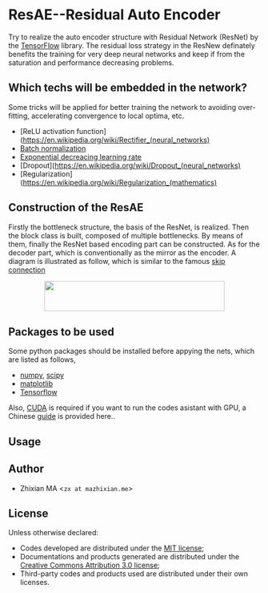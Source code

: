 # ResAE--Residual Auto Encoder
Try to realize the auto encoder structure with Residual Network (ResNet) by the [TensorFlow](https://www.tensorflow.org) library. The residual loss strategy in the ResNew definately benefits the training for very deep neural networks and keep if from the saturation and performance decreasing problems.

## Which techs will be embedded in the network?
Some tricks will be applied for better training the network to avoiding over-fitting, accelerating convergence to local optima, etc. 
- [ReLU activation function](https://en.wikipedia.org/wiki/Rectifier_(neural_networks)
- [Batch normalization](http://blog.mazhixian.me/2018/01/23/batch-normalization-with-tensorflow/)
- [Exponential decreacing learning rate](http://blog.mazhixian.me/2018/01/19/adjustable-learning-rate-for-deep-learning-by-tensorflow/)
- [Dropout](https://en.wikipedia.org/wiki/Dropout_(neural_networks)
- [Regularization](https://en.wikipedia.org/wiki/Regularization_(mathematics)

## Construction of the ResAE
Firstly the bottleneck structure, the basis of the ResNet, is realized. Then the block class is built, composed of multiple bottlenecks. By means of them, finally the ResNet based encoding part can be constructed. As for the decoder part, which is conventionally as the mirror as the encoder. A diagram is illustrated as follow, which is similar to the famous [skip connection](https://arxiv.org/abs/1606.08921)

<center>
<img src="https://github.com/myinxd/res_ae/blob/master/images/fig_diagram.png?raw=true" height=60 width=360>
</center>


## Packages to be used
Some python packages should be installed before appying the nets, which are listed as follows,
- [numpy](http://www.numpy.org/), [scipy](https://www.scipy.org/)
- [matplotlib](http://www.matplotlib.org)
- [Tensorflow](http://www.tensorflow.org)

Also, [CUDA](http://develop.nvidia.org/cuda) is required if you want to run the codes asistant with GPU, a Chinese [guide](http://www.mazhixian.me/2017/12/13/Install-tensorflow-with-gpu-library-CUDA-on-Ubuntu-16-04-x64/) is provided here..

## Usage
<TODO>

## Author
- Zhixian MA <`zx at mazhixian.me`>

## License
Unless otherwise declared:

- Codes developed are distributed under the [MIT license](https://opensource.org/licenses/mit-license.php);
- Documentations and products generated are distributed under the [Creative Commons Attribution 3.0 license](https://creativecommons.org/licenses/by/3.0/us/deed.en_US);
- Third-party codes and products used are distributed under their own licenses.